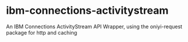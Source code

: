 # ibm-connections-activitystream
An IBM Connections ActivityStream API Wrapper, using the oniyi-request package for http and caching
